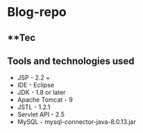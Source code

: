 # Blog-repo
<h2>**Tec</h2>
<h2>Tools and technologies used</h2>

* JSP - 2.2 +
* IDE - Eclipse 
* JDK - 1.8 or later
* Apache Tomcat - 9
* JSTL - 1.2.1
* Servlet API - 2.5
* MySQL - mysql-connector-java-8.0.13.jar







